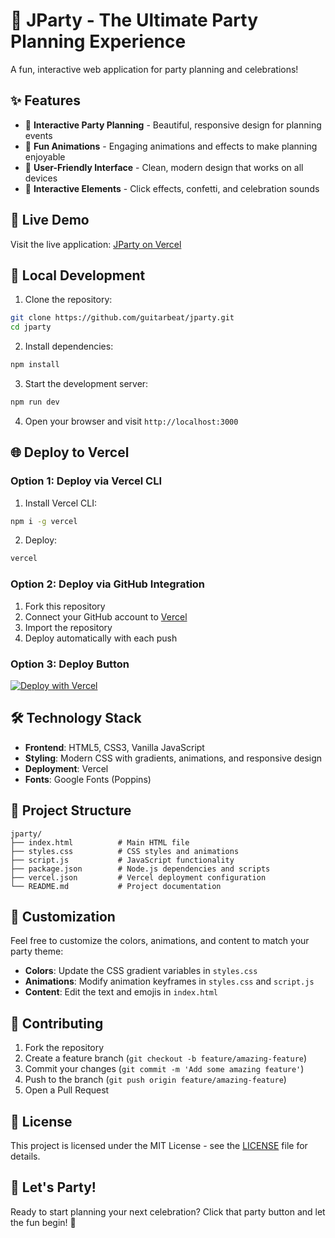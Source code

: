 # 🎉 JParty - The Ultimate Party Planning Experience

A fun, interactive web application for party planning and celebrations!

## ✨ Features

- 🎯 **Interactive Party Planning** - Beautiful, responsive design for planning events
- 🎵 **Fun Animations** - Engaging animations and effects to make planning enjoyable  
- 👥 **User-Friendly Interface** - Clean, modern design that works on all devices
- 🎊 **Interactive Elements** - Click effects, confetti, and celebration sounds

## 🚀 Live Demo

Visit the live application: [JParty on Vercel](https://your-deployment-url.vercel.app)

## 📱 Local Development

1. Clone the repository:
```bash
git clone https://github.com/guitarbeat/jparty.git
cd jparty
```

2. Install dependencies:
```bash
npm install
```

3. Start the development server:
```bash
npm run dev
```

4. Open your browser and visit `http://localhost:3000`

## 🌐 Deploy to Vercel

### Option 1: Deploy via Vercel CLI
1. Install Vercel CLI:
```bash
npm i -g vercel
```

2. Deploy:
```bash
vercel
```

### Option 2: Deploy via GitHub Integration
1. Fork this repository
2. Connect your GitHub account to [Vercel](https://vercel.com)
3. Import the repository
4. Deploy automatically with each push

### Option 3: Deploy Button
[![Deploy with Vercel](https://vercel.com/button)](https://vercel.com/new/clone?repository-url=https://github.com/guitarbeat/jparty)

## 🛠️ Technology Stack

- **Frontend**: HTML5, CSS3, Vanilla JavaScript
- **Styling**: Modern CSS with gradients, animations, and responsive design
- **Deployment**: Vercel
- **Fonts**: Google Fonts (Poppins)

## 📄 Project Structure

```
jparty/
├── index.html          # Main HTML file
├── styles.css          # CSS styles and animations
├── script.js           # JavaScript functionality
├── package.json        # Node.js dependencies and scripts
├── vercel.json         # Vercel deployment configuration
└── README.md           # Project documentation
```

## 🎨 Customization

Feel free to customize the colors, animations, and content to match your party theme:

- **Colors**: Update the CSS gradient variables in `styles.css`
- **Animations**: Modify animation keyframes in `styles.css` and `script.js`
- **Content**: Edit the text and emojis in `index.html`

## 🤝 Contributing

1. Fork the repository
2. Create a feature branch (`git checkout -b feature/amazing-feature`)
3. Commit your changes (`git commit -m 'Add some amazing feature'`)
4. Push to the branch (`git push origin feature/amazing-feature`)
5. Open a Pull Request

## 📝 License

This project is licensed under the MIT License - see the [LICENSE](LICENSE) file for details.

## 🎊 Let's Party!

Ready to start planning your next celebration? Click that party button and let the fun begin! 🥳